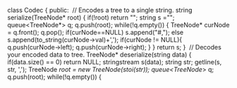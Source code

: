 class Codec {
public:
​
// Encodes a tree to a single string.
string serialize(TreeNode* root) {
if(!root) return "";
string s ="";
queue<TreeNode*> q;
q.push(root);
while(!q.empty()) {
TreeNode* curNode = q.front();
q.pop();
if(curNode==NULL) s.append("#,");
else s.append(to_string(curNode->val)+',');
if(curNode != NULL){
q.push(curNode->left);
q.push(curNode->right);
}
}
return s;
}
​
// Decodes your encoded data to tree.
TreeNode* deserialize(string data) {
if(data.size() == 0) return NULL;
stringstream s(data);
string str;
getline(s, str, ',');
TreeNode *root = new TreeNode(stoi(str));
queue<TreeNode*> q;
q.push(root);
while(!q.empty()) {